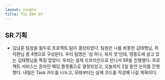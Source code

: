 ```yaml
---
layout: single
title: TIL DAY 97
---
```


## SR 기획

- 김남훈 팀장을 필두로 프로젝트 팀이 결성되었다. 팀원은 나를 비롯한 김태형님, 허덕환님 총 4명으로 구성된다. 우리 팀명은 '섬 하나, 육지 셋'인데, 영종도에 살고 있는 김태형님을 특징 잡았다. 우리는 실제 오프라인으로 만나서 SR을 진행했다. 프로젝트 서비스는 온라인 웨딩 플랫폼으로 결정되었고, 오늘까지 2일 동안 논의를 진행했다. 내일은 Task 카드를 나누고, 모레부터는 실제 코드를 작성해 나갈 계획이다.